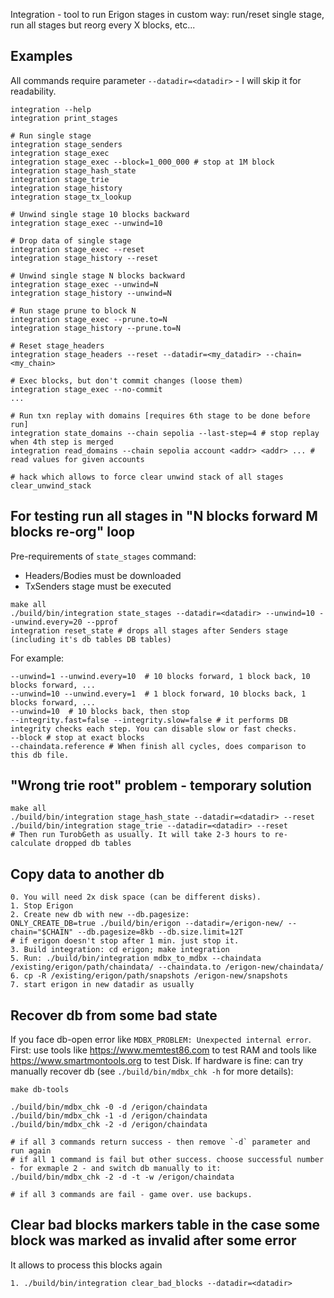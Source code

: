 Integration - tool to run Erigon stages in custom way: run/reset single stage, run all stages but reorg every X blocks,
etc...

## Examples

All commands require parameter `--datadir=<datadir>` - I will skip it for readability.

```
integration --help
integration print_stages

# Run single stage
integration stage_senders
integration stage_exec
integration stage_exec --block=1_000_000 # stop at 1M block
integration stage_hash_state
integration stage_trie
integration stage_history
integration stage_tx_lookup

# Unwind single stage 10 blocks backward
integration stage_exec --unwind=10

# Drop data of single stage
integration stage_exec --reset
integration stage_history --reset

# Unwind single stage N blocks backward
integration stage_exec --unwind=N
integration stage_history --unwind=N

# Run stage prune to block N
integration stage_exec --prune.to=N
integration stage_history --prune.to=N

# Reset stage_headers
integration stage_headers --reset --datadir=<my_datadir> --chain=<my_chain>

# Exec blocks, but don't commit changes (loose them)
integration stage_exec --no-commit
...

# Run txn replay with domains [requires 6th stage to be done before run]
integration state_domains --chain sepolia --last-step=4 # stop replay when 4th step is merged
integration read_domains --chain sepolia account <addr> <addr> ... # read values for given accounts

# hack which allows to force clear unwind stack of all stages
clear_unwind_stack
```

## For testing run all stages in "N blocks forward M blocks re-org" loop

Pre-requirements of `state_stages` command:

- Headers/Bodies must be downloaded
- TxSenders stage must be executed

```
make all
./build/bin/integration state_stages --datadir=<datadir> --unwind=10 --unwind.every=20 --pprof
integration reset_state # drops all stages after Senders stage (including it's db tables DB tables)
```

For example:

```
--unwind=1 --unwind.every=10  # 10 blocks forward, 1 block back, 10 blocks forward, ...
--unwind=10 --unwind.every=1  # 1 block forward, 10 blocks back, 1 blocks forward, ...
--unwind=10  # 10 blocks back, then stop
--integrity.fast=false --integrity.slow=false # it performs DB integrity checks each step. You can disable slow or fast checks.
--block # stop at exact blocks
--chaindata.reference # When finish all cycles, does comparison to this db file.
```

## "Wrong trie root" problem - temporary solution

```
make all
./build/bin/integration stage_hash_state --datadir=<datadir> --reset
./build/bin/integration stage_trie --datadir=<datadir> --reset
# Then run TurobGeth as usually. It will take 2-3 hours to re-calculate dropped db tables
```

## Copy data to another db

```
0. You will need 2x disk space (can be different disks).
1. Stop Erigon
2. Create new db with new --db.pagesize:
ONLY_CREATE_DB=true ./build/bin/erigon --datadir=/erigon-new/ --chain="$CHAIN" --db.pagesize=8kb --db.size.limit=12T
# if erigon doesn't stop after 1 min. just stop it.
3. Build integration: cd erigon; make integration
5. Run: ./build/bin/integration mdbx_to_mdbx --chaindata /existing/erigon/path/chaindata/ --chaindata.to /erigon-new/chaindata/
6. cp -R /existing/erigon/path/snapshots /erigon-new/snapshots
7. start erigon in new datadir as usually
```

## Recover db from some bad state

If you face db-open error like `MDBX_PROBLEM: Unexpected internal error`. First: use tools
like https://www.memtest86.com to test RAM and tools like https://www.smartmontools.org to test Disk. If hardware is
fine: can try manually recover db (see `./build/bin/mdbx_chk -h` for more details):

```
make db-tools

./build/bin/mdbx_chk -0 -d /erigon/chaindata
./build/bin/mdbx_chk -1 -d /erigon/chaindata
./build/bin/mdbx_chk -2 -d /erigon/chaindata

# if all 3 commands return success - then remove `-d` parameter and run again
# if all 1 command is fail but other success. choose successful number - for exmaple 2 - and switch db manually to it:  
./build/bin/mdbx_chk -2 -d -t -w /erigon/chaindata  

# if all 3 commands are fail - game over. use backups.
```

## Clear bad blocks markers table in the case some block was marked as invalid after some error

It allows to process this blocks again

```
1. ./build/bin/integration clear_bad_blocks --datadir=<datadir>
```
